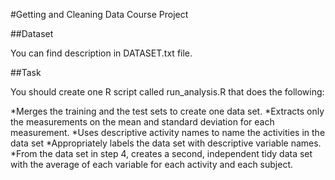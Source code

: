 #Getting and Cleaning Data Course Project

##Dataset

You can find description in DATASET.txt file.

##Task

You should create one R script called run_analysis.R that does the following:

*Merges the training and the test sets to create one data set.
*Extracts only the measurements on the mean and standard deviation for each measurement.
*Uses descriptive activity names to name the activities in the data set
*Appropriately labels the data set with descriptive variable names.
*From the data set in step 4, creates a second, independent tidy data set with the average of each variable for each activity and each subject.